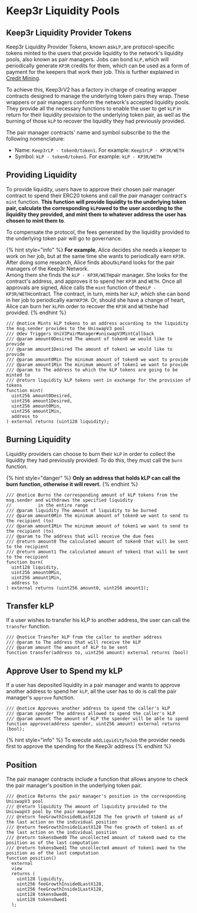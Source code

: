 # Keep3r Liquidity Pools

## Keep3r Liquidity Provider Tokens

Keep3r Liquidity Provider Tokens, known as`kLP,`are protocol-specific tokens minted to the users that provide liquidity to the network's liquidity pools, also known as pair managers. Jobs can bond `kLP,`which will periodically generate `KP3R` credits for them, which can be used as a form of payment for the keepers that work their job. This is further explained in [Credit Mining](https://app.gitbook.com/@wonderland-1/s/keep3r-v2/~/drafts/-MlAXHGpKjiGu925cyCz/tokenomics/credits/credit-mining).

To achieve this, Keep3rV2 has a factory in charge of creating wrapper contracts designed to  manage the underlying token pairs they wrap. These wrappers or pair managers conform the network's accepted liquidity pools. They provide all the necessary functions to enable the user to get `kLP` in return for their liquidity provision to the underlying token pair, as well as the burning of those `kLP` to recover the liquidity they had previously provided.

The pair manager contracts' name and symbol subscribe to the the following nomenclature:

* Name: `Keep3rLP - token0/token1`.  For example:  `Keep3rLP - KP3R/WETH`
* Symbol: `kLP - token0/token1`.  For example:  `kLP - KP3R/WETH`

## Providing Liquidity

To provide liquidity, users have to approve their chosen pair manager contract to spend their ERC20 tokens and call the pair manager contract's `mint` function. **This function will provide liquidity to the underlying token pair, calculate the corresponding `kLP`owed to the user according to the liquidity they provided, and mint them to whatever address the user has chosen to mint them to**.

To compensate the protocol, the fees generated by the liquidity provided to the underlying token pair will go to governance.

{% hint style="info" %}
**For example**, Alice decides she needs a keeper to work on her job, but at the same time she wants to periodically earn `KP3R`. After doing some research, Alice finds about`kLP`and looks for the pair managers of the Keep3r Network.   
Among them she finds the `kLP - KP3R/WETH`pair manager. She looks for the contract's address, and approves it to spend her `KP3R` and `WETH`. Once all approvals are signed, Alice calls the `mint` function of the`kLP - KP3R/WETH`contract. The contract, in turn, mints her `kLP`, which she can bond in her job to periodically earn`KP3R`. Or, should she have a change of heart, Alice can burn her `kLP`in order to recover the `KP3R` and `WETH`she had provided.
{% endhint %}

```solidity
/// @notice Mints kLP tokens to an address according to the liquidity the msg.sender provides to the UniswapV3 pool
/// @dev Triggers UniV3PairManager#uniswapV3MintCallback
/// @param amount0Desired The amount of token0 we would like to provide
/// @param amount1Desired The amount of token1 we would like to provide
/// @param amount0Min The minimum amount of token0 we want to provide
/// @param amount1Min The minimum amount of token1 we want to provide
/// @param to The address to which the kLP tokens are going to be minted to
/// @return liquidity kLP tokens sent in exchange for the provision of tokens
function mint(
  uint256 amount0Desired,
  uint256 amount1Desired,
  uint256 amount0Min,
  uint256 amount1Min,
  address to
) external returns (uint128 liquidity);
```

## Burning Liquidity

Liquidity providers can choose to burn their `kLP` in order to collect the liquidity they had previously provided. To do this, they must call the `burn` function.

{% hint style="danger" %}
**Only an address that holds kLP can call the burn function, otherwise it will revert.**
{% endhint %}

```solidity
/// @notice Burns the corresponding amount of kLP tokens from the msg.sender and withdraws the specified liquidity
//          in the entire range
/// @param liquidity The amount of liquidity to be burned
/// @param amount0Min The minimum amount of token0 we want to send to the recipient (to)
/// @param amount1Min The minimum amount of token1 we want to send to the recipient (to)
/// @param to The address that will receive the due fees
/// @return amount0 The calculated amount of token0 that will be sent to the recipient
/// @return amount1 The calculated amount of token1 that will be sent to the recipient
function burn(
  uint128 liquidity,
  uint256 amount0Min,
  uint256 amount1Min,
  address to
) external returns (uint256 amount0, uint256 amount1);
```

## Transfer kLP

If a user wishes to transfer his kLP to another address, the user can call the `transfer` function.

```solidity
/// @notice Transfer kLP from the caller to another address
/// @param to The address that will receive the kLP
/// @param amount The amount of kLP to be sent
function transfer(address to, uint256 amount) external returns (bool)
```

## Approve User to Spend my kLP

If a user has deposited liquidity in a pair manager and wants to approve another address to spend her `kLP`, all the user has to do is call the pair manager's `approve` function.

```solidity
/// @notice Approves another address to spend the caller's kLP
/// @param spender The address allowed to spend the caller's kLP
/// @param amount The amount of kLP the spender will be able to spend
function approve(address spender, uint256 amount) external returns (bool);
```

{% hint style="info" %}
To execute `addLiquidityToJob` the provider needs first to approve the spending for the Keep3r address
{% endhint %}

## Position

The pair manager contracts include a function that allows anyone to check the pair manager's position in the underlying token pair.

```solidity
/// @notice Returns the pair manager's position in the corresponding UniswapV3 pool
/// @return liquidity The amount of liquidity provided to the UniswapV3 pool by the pair manager
/// @return feeGrowthInside0LastX128 The fee growth of token0 as of the last action on the individual position
/// @return feeGrowthInside1LastX128 The fee growth of token1 as of the last action on the individual position
/// @return tokensOwed0 The uncollected amount of token0 owed to the position as of the last computation
/// @return tokensOwed1 The uncollected amount of token1 owed to the position as of the last computation
function position()
  external
  view
  returns (
    uint128 liquidity,
    uint256 feeGrowthInside0LastX128,
    uint256 feeGrowthInside1LastX128,
    uint128 tokensOwed0,
    uint128 tokensOwed1
  );
```
